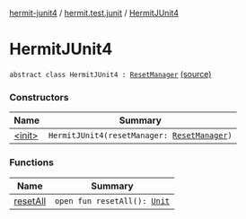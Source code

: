 [hermit-junit4](../../index.md) / [hermit.test.junit](../index.md) / [HermitJUnit4](./index.md)

# HermitJUnit4

`abstract class HermitJUnit4 : `[`ResetManager`](https://rbusarow.github.io/Hermit/hermit-core/hermit.test/-reset-manager/index.md) [(source)](https://github.com/RBusarow/AutoReset/tree/master/hermit-junit4/src/main/kotlin/hermit/test/junit/HermitJUnit4.kt#L6)

### Constructors

| Name | Summary |
|---|---|
| [&lt;init&gt;](-init-.md) | `HermitJUnit4(resetManager: `[`ResetManager`](https://rbusarow.github.io/Hermit/hermit-core/hermit.test/-reset-manager/index.md)`)` |

### Functions

| Name | Summary |
|---|---|
| [resetAll](reset-all.md) | `open fun resetAll(): `[`Unit`](https://kotlinlang.org/api/latest/jvm/stdlib/kotlin/-unit/index.html) |
